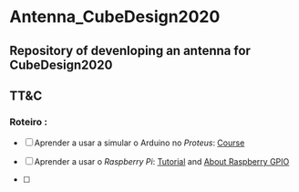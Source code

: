 # Antenna_CubeDesign2020
Repository of devenloping an antenna for CubeDesign2020
---
## TT&C

### Roteiro :

 - [ ] Aprender a usar a simular o Arduino no *Proteus*: [Course](https://www.youtube.com/playlist?list=PLUg-RvBnK2zaHDeWkeXDkz20sXLry8oVH)
 - [ ] Aprender a usar o *Raspberry Pi*: [Tutorial](https://www.youtube.com/watch?v=RpseX2ylEuw&list=PLQVvvaa0QuDesV8WWHLLXW_avmTzHmJLv&index=2&t=29s) and
 [About Raspberry GPIO](https://www.youtube.com/watch?v=tQEmtbaO2GY)

- [ ]
